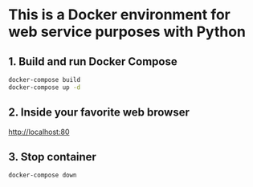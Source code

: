 #  This is a Docker environment for web service purposes with Python 
## 1. Build and run Docker Compose
```bash
docker-compose build
docker-compose up -d
```
## 2. Inside your favorite web browser
[http://localhost:80](http://localhost:80)

## 3.  Stop container
```bash
docker-compose down
```